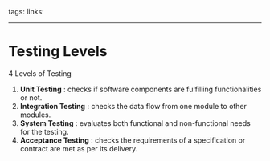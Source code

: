 tags:
links:

---

# Testing Levels


4 Levels of Testing

1.  **Unit Testing** : checks if software components are fulfilling functionalities or not.
2.  **Integration Testing** : checks the data flow from one module to other modules.
3.  **System Testing** : evaluates both functional and non-functional needs for the testing.
4.  **Acceptance Testing** : checks the requirements of a specification or contract are met as per its delivery.